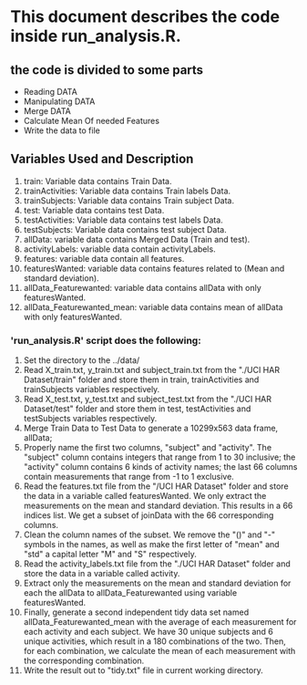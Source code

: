 # **This document describes the code inside run_analysis.R.**

## the code is divided to some parts
* Reading DATA
* Manipulating DATA
* Merge DATA
* Calculate Mean Of needed Features
* Write the data to file 

## Variables Used and Description
1. train: Variable data contains Train Data.
2. trainActivities: Variable data contains Train labels Data.
3. trainSubjects:  Variable data contains Train subject Data.
4. test: Variable data contains test Data.
5. testActivities: Variable data contains test labels Data.
6. testSubjects: Variable data contains test subject Data.
7. allData: variable data contains Merged Data (Train and test).
8. activityLabels: variable data contain activityLabels.
9. features: variable data contain all features.
10. featuresWanted: variable data contains features related to (Mean and standard deviation).
11. allData_Featurewanted: variable data contains allData with only featuresWanted.
12. allData_Featurewanted_mean: variable data contains mean of allData with only featuresWanted.

### 'run_analysis.R' script does the following:
1. Set the directory to the ../data/
2. Read X_train.txt, y_train.txt and subject_train.txt from the "./UCI HAR Dataset/train" folder and store them in train, trainActivities and trainSubjects variables respectively.
3. Read X_test.txt, y_test.txt and subject_test.txt from the "./UCI HAR Dataset/test" folder and store them in test, testActivities and testSubjects variables respectively.
4. Merge Train Data to Test Data to generate a 10299x563 data frame, allData; 
5. Properly name the first two columns, "subject" and "activity". The "subject" column contains integers that range from 1 to 30 inclusive; the "activity" column contains 6 kinds of activity names; the last 66 columns contain measurements that range from -1 to 1 exclusive.
6. Read the features.txt file from the "/UCI HAR Dataset" folder and store the data in a variable called featuresWanted. We only extract the measurements on the mean and standard deviation. This results in a 66 indices list. We get a subset of joinData with the 66 corresponding columns.
7. Clean the column names of the subset. We remove the "()" and "-" symbols in the names, as well as make the first letter of "mean" and "std" a capital letter "M" and "S" respectively.
8. Read the activity_labels.txt file from the "./UCI HAR Dataset" folder and store the data in a variable called activity.
9. Extract only the measurements on the mean and standard deviation for each the allData to allData_Featurewanted using variable featuresWanted.
10. Finally, generate a second independent tidy data set named allData_Featurewanted_mean with the average of each measurement for each activity and each subject. We have 30 unique subjects and 6 unique activities, which result in a 180 combinations of the two. Then, for each combination, we calculate the mean of each measurement with the corresponding combination.
11. Write the result out to "tidy.txt" file in current working directory.

